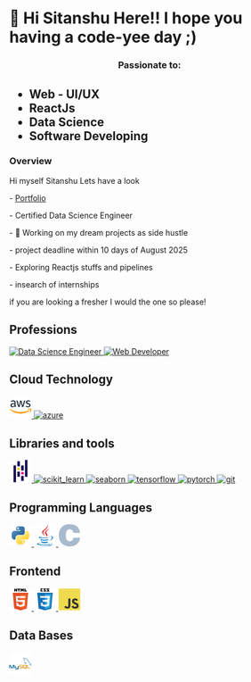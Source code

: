 <h1>👋 Hi Sitanshu Here!! I hope you having a code-yee day ;) </h1> 

<h3 align="center">Passionate to: 
    <h2 list-decoration="none">
        <ul class="list-none">
            <li>Web - UI/UX</li>
            <li>ReactJs</li>
            <li>Data Science</li>
            <li>Software Developing</li>
        </ul>
    </h2>
</h3>
<h3>Overview</h3>
<p>Hi myself Sitanshu Lets have a look</p>
- <a href="https://sitanshu.42web.io">Portfolio</a>
<p>- Certified Data Science Engineer</p>
<p>- 🔭 Working on my dream projects as side hustle</p>
<p>- project deadline within 10 days of August 2025 </p>
<p>- Exploring Reactjs stuffs and pipelines</p>
- insearch of internships 
<p> if you are looking a fresher I would the one so please!</p>
<h2 color="red">Professions</h2>
<p>
  <a href="">
    <img src="https://www.google.com/url?sa=i&url=https%3A%2F%2Fwww.shutterstock.com%2Fsearch%2Fdata-science-logo&psig=AOvVaw1Pi5-jrcn3k9iYLHPB98Xa&ust=1750695330777000&source=images&cd=vfe&opi=89978449&ved=0CBEQjRxqFwoTCKjhrMe2hY4DFQAAAAAdAAAAABAE" alt="Data Science Engineer" width="40" height="40" />
  </a>
  <a href="">
    <img src="https://www.google.com/url?sa=i&url=https%3A%2F%2Fwww.vectorstock.com%2Froyalty-free-vectors%2Fweb-developer-logo-vectors&psig=AOvVaw2LwKpIV1NtsKHiJ_K0feV4&ust=1750695557360000&source=images&cd=vfe&opi=89978449&ved=0CBQQjRxqFwoTCNCZkcG3hY4DFQAAAAAdAAAAABAV" alt="Web Developer" width="40" height="40" />
  </a>
</p>
<h2>Cloud Technology</h2>
<p>
  <a href="https://aws.amazon.com" target="_blank" rel="noreferrer">
    <img src="https://raw.githubusercontent.com/devicons/devicon/master/icons/amazonwebservices/amazonwebservices-original-wordmark.svg" alt="aws" width="40" height="40"/>
  </a>
  <a href="https://azure.microsoft.com/en-in/" target="_blank" rel="noreferrer">
    <img src="https://www.vectorlogo.zone/logos/microsoft_azure/microsoft_azure-icon.svg" alt="azure" width="40" height="40"/>
  </a>
</p>
<h2>Libraries and tools</h2>
<p>
  <a href="https://pandas.pydata.org/" target="_blank" rel="noreferrer">
    <img src="https://raw.githubusercontent.com/devicons/devicon/2ae2a900d2f041da66e950e4d48052658d850630/icons/pandas/pandas-original.svg" alt="pandas" width="40" height="40"/>
  </a>
  <a href="https://scikit-learn.org/" target="_blank" rel="noreferrer">
    <img src="https://upload.wikimedia.org/wikipedia/commons/0/05/Scikit_learn_logo_small.svg" alt="scikit_learn" width="40" height="40"/>
  </a>
  <a href="https://seaborn.pydata.org/" target="_blank" rel="noreferrer">
    <img src="https://seaborn.pydata.org/_images/logo-mark-lightbg.svg" alt="seaborn" width="40" height="40"/>
  </a>
  <a href="https://www.tensorflow.org" target="_blank" rel="noreferrer">
    <img src="https://www.vectorlogo.zone/logos/tensorflow/tensorflow-icon.svg" alt="tensorflow" width="40" height="40"/>
  </a>
  <a href="https://pytorch.org/" target="_blank" rel="noreferrer">
    <img src="https://www.vectorlogo.zone/logos/pytorch/pytorch-icon.svg" alt="pytorch" width="40" height="40"/>
  </a>
  <a href="https://git-scm.com/" target="_blank" rel="noreferrer">
    <img src="https://www.vectorlogo.zone/logos/git-scm/git-scm-icon.svg" alt="git" width="40" height="40"/>
  </a>
</p>
<h2>Programming Languages</h2>
<p>
  <a href="https://www.python.org" target="_blank" rel="noreferrer">
    <img src="https://raw.githubusercontent.com/devicons/devicon/master/icons/python/python-original.svg" alt="python" width="40" height="40"/>
  </a>
  <a href="https://www.java.com" target="_blank" rel="noreferrer">
    <img src="https://raw.githubusercontent.com/devicons/devicon/master/icons/java/java-original.svg" alt="java" width="40" height="40"/>
  </a>
  <a href="https://www.cprogramming.com/" target="_blank" rel="noreferrer">
    <img src="https://raw.githubusercontent.com/devicons/devicon/master/icons/c/c-original.svg" alt="c" width="40" height="40"/>
  </a>
</p>
<h2>Frontend</h2>
<p>
  <a href="https://www.w3.org/html/" target="_blank" rel="noreferrer">
    <img src="https://raw.githubusercontent.com/devicons/devicon/master/icons/html5/html5-original-wordmark.svg" alt="html5" width="40" height="40"/>
  </a>
  <a href="https://www.w3schools.com/css/" target="_blank" rel="noreferrer">
    <img src="https://raw.githubusercontent.com/devicons/devicon/master/icons/css3/css3-original-wordmark.svg" alt="css3" width="40" height="40"/>
  </a>
  <a href="https://developer.mozilla.org/en-US/docs/Web/JavaScript" target="_blank" rel="noreferrer">
    <img src="https://raw.githubusercontent.com/devicons/devicon/master/icons/javascript/javascript-original.svg" alt="javascript" width="40" height="40"/>
  </a>
</p>
<h2>Data Bases</h2>
<p>
  <a href="https://www.mysql.com/" target="_blank" rel="noreferrer">
    <img src="https://raw.githubusercontent.com/devicons/devicon/master/icons/mysql/mysql-original-wordmark.svg" alt="mysql" width="40" height="40"/>
  </a>
</p>


<!--
**sitanshu001/sitanshu001** is a ✨ _special_ ✨ repository because its `README.md` (this file) appears on your GitHub profile.

Here are some ideas to get you started:

- 🔭 I’m currently working on ...
- 🌱 I’m currently learning ...
- 👯 I’m looking to collaborate on ...
- 🤔 I’m looking for help with ...
- 💬 Ask me about ...
- 📫 How to reach me: ...
- 😄 Pronouns: ...
- ⚡ Fun fact: ...
-->
